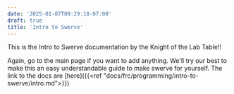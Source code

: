 ```yaml
---
date: '2025-01-07T09:29:18-07:00'
draft: true
title: 'Intro to Swerve'
---
```



This is the Intro to Swerve documentation by the Knight of the Lab Table!!

Again, go to the main page if you want to add anything. We'll try our best to make this an easy understandable guide to make swerve for yourself.
The link to the docs are [here]({{<ref "docs/frc/programming/intro-to-swerve/intro.md">}})